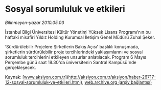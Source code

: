 # Sosyal sorumluluk ve etkileri

*Bilinmeyen-yazar 2010.05.03*

<font class="agenda2NewsSpot">
 İstanbul Bilgi Üniversitesi Kültür Yönetimi Yüksek Lisans Programı'nın bu haftaki misafiri Yıldız Holding Kurumsal İletişim Genel Müdürü Zuhal Şeker.
</font>
<font class="newsDetail">
 <p class="MsoNormal">
  ‘Sürdürülebilir Projelere Şirketlerin Bakış Açısı' başlıklı konuşmada, şirketlerin sürdürülebilir proje tercihlerindeki yaklaşımlarını ve sosyal sorumluluk tercihlerini etkileyen unsurlar anlatılacak. Program 6 Mayıs Perşembe
  <span>
  </span>
  günü saat 18.30'da üniversitenin Santral Kampüsü'nde gerçekleşecek.
 </p>
</font>

Kaynak: [www.aksiyon.com.tr](http://aksiyon.com.tr/aksiyon/haber-26717-12-sosyal-sorumluluk-ve-etkileri.html), [web.archive.org (arşiv bağlantısı)](http://web.archive.org/web/20101120095350/http://aksiyon.com.tr/aksiyon/haber-26717-12-sosyal-sorumluluk-ve-etkileri.html)

